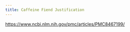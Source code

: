 ```yaml
---
title: Caffeine Fiend Justification
---
```


<https://www.ncbi.nlm.nih.gov/pmc/articles/PMC8467199/>
